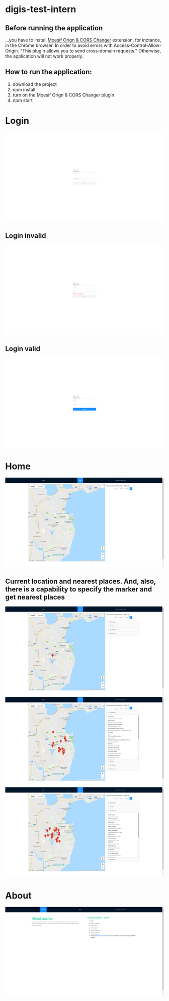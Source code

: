 # digis-test-intern
## Before running the application
 ...you have to install [Moesif Orign & CORS Changer](https://chrome.google.com/webstore/detail/moesif-orign-cors-changer/digfbfaphojjndkpccljibejjbppifbc) extension, for inctance, in the Chrome browser. In order to avoid errors with Access-Control-Allow-Origin. "This plugin allows you to send cross-domain requests." Otherwise, the application will not work properly.

## How to run the application:
1. download the project
2. npm install
3. turn on the Moesif Orign & CORS Changer plugin
4. npm start

# Login 
![screenshots](https://github.com/RiseToDev/digis-test-intern/blob/master/screenshots/login.png) 
## Login invalid
![screenshots](https://github.com/RiseToDev/digis-test-intern/blob/master/screenshots/login_error.png) 
## Login valid
![screenshots](https://github.com/RiseToDev/digis-test-intern/blob/master/screenshots/login_valid.png) 
# Home
![screenshots](https://github.com/RiseToDev/digis-test-intern/blob/master/screenshots/home.png) 
## Current location and nearest places. And, also, there is a capability to specify the marker and get nearest places
![screenshots](https://github.com/RiseToDev/digis-test-intern/blob/master/screenshots/home_1.png) 
![screenshots](https://github.com/RiseToDev/digis-test-intern/blob/master/screenshots/home_2.png) 
![screenshots](https://github.com/RiseToDev/digis-test-intern/blob/master/screenshots/home_3.png) 
# About 
![screenshots](https://github.com/RiseToDev/digis-test-intern/blob/master/screenshots/about.png) 
